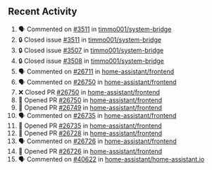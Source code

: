 ## Recent Activity

<!--START_SECTION:activity-->
1. 🗣 Commented on [#3511](https://github.com/timmo001/system-bridge/issues/3511) in [timmo001/system-bridge](https://github.com/timmo001/system-bridge)
2. 🔒 Closed issue [#3511](https://github.com/timmo001/system-bridge/issues/3511) in [timmo001/system-bridge](https://github.com/timmo001/system-bridge)
3. 🔒 Closed issue [#3507](https://github.com/timmo001/system-bridge/issues/3507) in [timmo001/system-bridge](https://github.com/timmo001/system-bridge)
4. 🔒 Closed issue [#3508](https://github.com/timmo001/system-bridge/issues/3508) in [timmo001/system-bridge](https://github.com/timmo001/system-bridge)
5. 🗣 Commented on [#26711](https://github.com/home-assistant/frontend/issues/26711) in [home-assistant/frontend](https://github.com/home-assistant/frontend)
6. 🗣 Commented on [#26750](https://github.com/home-assistant/frontend/issues/26750) in [home-assistant/frontend](https://github.com/home-assistant/frontend)
7. ❌ Closed PR [#26750](https://github.com/home-assistant/frontend/pull/26750) in [home-assistant/frontend](https://github.com/home-assistant/frontend)
8. 💪 Opened PR [#26750](https://github.com/home-assistant/frontend/pull/26750) in [home-assistant/frontend](https://github.com/home-assistant/frontend)
9. 💪 Opened PR [#26749](https://github.com/home-assistant/frontend/pull/26749) in [home-assistant/frontend](https://github.com/home-assistant/frontend)
10. 🗣 Commented on [#26735](https://github.com/home-assistant/frontend/issues/26735) in [home-assistant/frontend](https://github.com/home-assistant/frontend)
11. 💪 Opened PR [#26735](https://github.com/home-assistant/frontend/pull/26735) in [home-assistant/frontend](https://github.com/home-assistant/frontend)
12. 💪 Opened PR [#26728](https://github.com/home-assistant/frontend/pull/26728) in [home-assistant/frontend](https://github.com/home-assistant/frontend)
13. 🗣 Commented on [#26726](https://github.com/home-assistant/frontend/issues/26726) in [home-assistant/frontend](https://github.com/home-assistant/frontend)
14. 💪 Opened PR [#26726](https://github.com/home-assistant/frontend/pull/26726) in [home-assistant/frontend](https://github.com/home-assistant/frontend)
15. 🗣 Commented on [#40622](https://github.com/home-assistant/home-assistant.io/issues/40622) in [home-assistant/home-assistant.io](https://github.com/home-assistant/home-assistant.io)
<!--END_SECTION:activity-->

